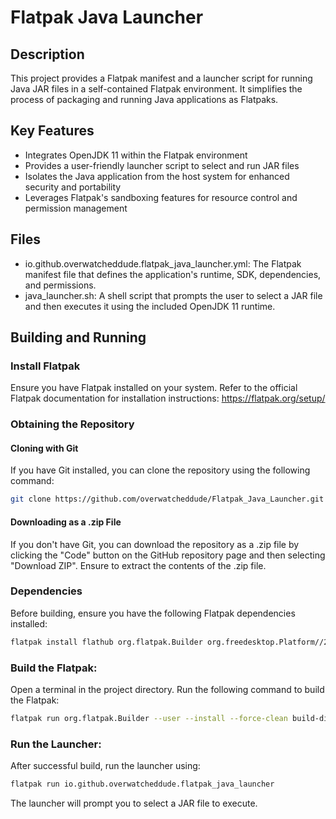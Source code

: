 # Flatpak Java Launcher

## Description

This project provides a Flatpak manifest and a launcher script for running Java JAR files in a self-contained Flatpak environment. It simplifies the process of packaging and running Java applications as Flatpaks.

## Key Features

- Integrates OpenJDK 11 within the Flatpak environment
- Provides a user-friendly launcher script to select and run JAR files
- Isolates the Java application from the host system for enhanced security and portability
- Leverages Flatpak's sandboxing features for resource control and permission management

## Files
- io.github.overwatcheddude.flatpak_java_launcher.yml: The Flatpak manifest file that defines the application's runtime, SDK, dependencies, and permissions.
- java_launcher.sh: A shell script that prompts the user to select a JAR file and then executes it using the included OpenJDK 11 runtime.

## Building and Running
### Install Flatpak
Ensure you have Flatpak installed on your system. Refer to the official Flatpak documentation for installation instructions: https://flatpak.org/setup/
### Obtaining the Repository
#### Cloning with Git
If you have Git installed, you can clone the repository using the following command:
```bash
git clone https://github.com/overwatcheddude/Flatpak_Java_Launcher.git
```
#### Downloading as a .zip File
If you don't have Git, you can download the repository as a .zip file by clicking the "Code" button on the GitHub repository page and then selecting "Download ZIP". Ensure to extract the contents of the .zip file.
### Dependencies
Before building, ensure you have the following Flatpak dependencies installed:
```bash
flatpak install flathub org.flatpak.Builder org.freedesktop.Platform//22.08 org.freedesktop.Sdk//22.08 runtime/org.freedesktop.Sdk.Extension.openjdk11/x86_64/22.08
```

### Build the Flatpak:
Open a terminal in the project directory.
Run the following command to build the Flatpak:

```bash
flatpak run org.flatpak.Builder --user --install --force-clean build-dir io.github.overwatcheddude.flatpak_java_launcher.yml
```

### Run the Launcher:
After successful build, run the launcher using:

```bash
flatpak run io.github.overwatcheddude.flatpak_java_launcher
```

The launcher will prompt you to select a JAR file to execute.
